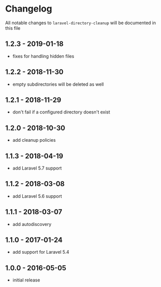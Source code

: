 # Changelog

All notable changes to `laravel-directory-cleanup` will be documented in this file

## 1.2.3 - 2019-01-18

- fixes for handling hidden files

## 1.2.2 - 2018-11-30

- empty subdirectories will be deleted as well

## 1.2.1 - 2018-11-29

- don't fail if a configured directory doesn't exist

## 1.2.0 - 2018-10-30

- add cleanup policies

## 1.1.3 - 2018-04-19

- add Laravel 5.7 support

## 1.1.2 - 2018-03-08

- add Laravel 5.6 support

## 1.1.1 - 2018-03-07

- add autodiscovery

## 1.1.0 - 2017-01-24

- add support for Laravel 5.4

## 1.0.0 - 2016-05-05

- initial release
